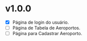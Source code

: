 # v1.0.0

- [X] Página de login do usuário.
- [ ] Página de Tabela de Aeroportos.
- [ ] Página para Cadastrar Aeroporto.

